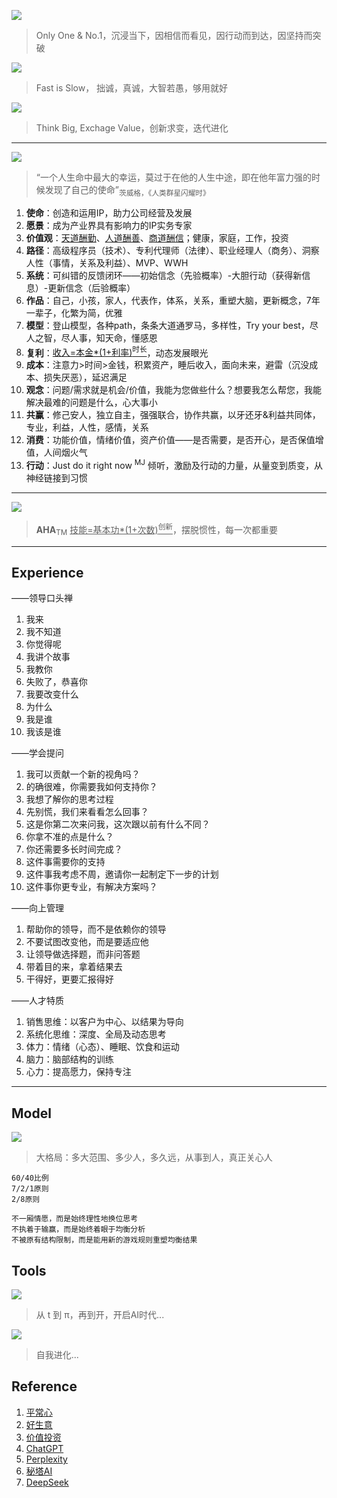 

![](https://github.com/user-attachments/assets/2f4b9546-e79f-46f8-9b01-49ca293d6e7e)
> Only One & No.1，沉浸当下，因相信而看见，因行动而到达，因坚持而突破

![](https://github.com/user-attachments/assets/6d242926-dcc8-4ecf-b929-75f55d9f8b83)
> Fast is Slow， 拙诚，真诚，大智若愚，够用就好

![](https://github.com/user-attachments/assets/23b2d36e-5ea2-4cae-bd9c-23d484c00e1b)
> Think Big, Exchage Value，创新求变，迭代进化

---

![](https://github.com/user-attachments/assets/fcccae48-b5c2-4287-952d-ba852f024fad)
> “一个人生命中最大的幸运，莫过于在他的人生中途，即在他年富力强的时候发现了自己的使命”<sub>茨威格，《人类群星闪耀时》</sub>

1. **使命**：创造和运用IP，助力公司经营及发展
2. **愿景**：成为产业界具有影响力的IP实务专家
3. **价值观**：<ins>天道酬勤</ins>、<ins>人道酬善</ins>、<ins>商道酬信</ins>；健康，家庭，工作，投资
4. **路径**：高级程序员（技术）、专利代理师（法律）、职业经理人（商务）、洞察人性（事情，关系及利益）、MVP、WWH
5. **系统**：可纠错的反馈闭环——初始信念（先验概率）-大胆行动（获得新信息）-更新信念（后验概率）
6. **作品**：自己，小孩，家人，代表作，体系，关系，重塑大脑，更新概念，7年一辈子，化繁为简，优雅
7. **模型**：登山模型，各种path，条条大道通罗马，多样性，Try your best，尽人之智，尽人事，知天命，懂感恩
8. **复利**：<ins>收入=本金*(1+利率)<sup>时长</sup></ins>，动态发展眼光
9. **成本**：注意力>时间>金钱，积累资产，睡后收入，面向未来，避雷（沉没成本、损失厌恶），延迟满足
10. **观念**：问题/需求就是机会/价值，我能为您做些什么？想要我怎么帮您，我能解决最难的问题是什么，心大事小
11. **共赢**：修己安人，独立自主，强强联合，协作共赢，以牙还牙&利益共同体，专业，利益，人性，感情，关系
12. **消费**：功能价值，情绪价值，资产价值——是否需要，是否开心，是否保值增值，人间烟火气
13. **行动**：Just do it right now <sup>MJ</sup> 倾听，激励及行动的力量，从量变到质变，从神经链接到习惯

---

![](https://github.com/user-attachments/assets/e725ed5d-868b-4200-92e4-c8922abcd935)
> **AHA**<sub>TM</sub>  <ins>技能=基本功*(1+次数)<sup>创新</sup></ins>，摆脱惯性，每一次都重要


---

## Experience

——领导口头禅
1. 我来
2. 我不知道
3. 你觉得呢
4. 我讲个故事
5. 我教你
6. 失败了，恭喜你
7. 我要改变什么
8. 为什么
9. 我是谁
10. 我该是谁

——学会提问
1. 我可以贡献一个新的视角吗？
2. 的确很难，你需要我如何支持你？
3. 我想了解你的思考过程
4. 先别慌，我们来看看怎么回事？
5. 这是你第二次来问我，这次跟以前有什么不同？
6. 你拿不准的点是什么？
7. 你还需要多长时间完成？
8. 这件事需要你的支持
9. 这件事我考虑不周，邀请你一起制定下一步的计划
10. 这件事你更专业，有解决方案吗？

——向上管理
1. 帮助你的领导，而不是依赖你的领导
2. 不要试图改变他，而是要适应他
3. 让领导做选择题，而非问答题
4. 带着目的来，拿着结果去
5. 干得好，更要汇报得好

——人才特质
1. 销售思维：以客户为中心、以结果为导向
2. 系统化思维：深度、全局及动态思考
3. 体力：情绪（心态）、睡眠、饮食和运动
4. 脑力：脑部结构的训练
5. 心力：提高愿力，保持专注

---

## Model

![](https://github.com/user-attachments/assets/f87937f5-1991-4696-897a-ddf78e2e7ff7)
> 大格局：多大范围、多少人，多久远，从事到人，真正关心人


```
60/40比例
7/2/1原则
2/8原则

不一厢情愿，而是始终理性地换位思考
不执着于输赢，而是始终着眼于均衡分析
不被原有结构限制，而是能用新的游戏规则重塑均衡结果

```

## Tools

![](https://github.com/user-attachments/assets/773f2714-731f-4891-8c8d-025bf7412077)
> 从 t 到 π，再到开，开启AI时代...

![](https://github.com/user-attachments/assets/9fc82ad5-158d-49b5-9e4d-72db76ff92e5)
> 自我进化...

## Reference

1. [平常心](https://www.sohu.com/a/459267173_761946)
2. [好生意](https://mp.weixin.qq.com/s/VxbhRmntzpgZd5HN-SFR3Q)
3. [价值投资](https://ahatop10.com/)
4. [ChatGPT](https://chatgpt.com/)
5. [Perplexity](https://www.perplexity.ai/)
6. [秘塔AI](https://metaso.cn/)
7. [DeepSeek](https://www.deepseek.com/)
